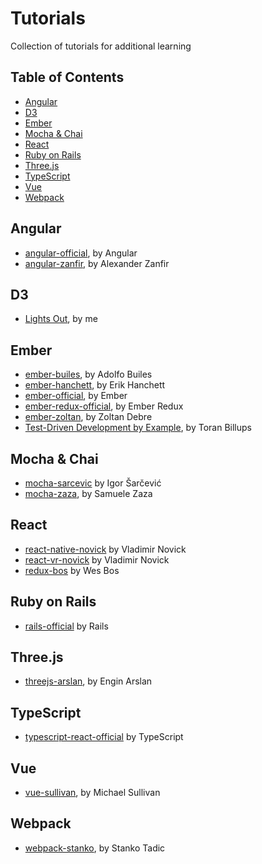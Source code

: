 # Tutorials

Collection of tutorials for additional learning


## Table of Contents

- [Angular](#angular)
- [D3](#d3)
- [Ember](#ember)
- [Mocha & Chai](#mocha--chai)
- [React](#react)
- [Ruby on Rails](#ruby)
- [Three.js](#threejs)
- [TypeScript](#typescript)
- [Vue](#vue)
- [Webpack](#webpack)


## Angular

- [angular-official](/angular-official), by Angular
- [angular-zanfir](/angular-zanfir), by Alexander Zanfir


## D3

- [Lights Out](https://github.com/ijlee2/lights-out), by me


## Ember

- [ember-builes](/ember-builes), by Adolfo Builes
- [ember-hanchett](/ember-hanchett), by Erik Hanchett
- [ember-official](/ember-official), by Ember
- [ember-redux-official](/ember-redux-official), by Ember Redux
- [ember-zoltan](/ember-zoltan), by Zoltan Debre
- [Test-Driven Development by Example](https://www.youtube.com/watch?v=2b1vcg_XSR8), by Toran Billups


## Mocha & Chai

- [mocha-sarcevic](/mocha-sarcevic) by Igor Šarčević
- [mocha-zaza](/mocha-zaza), by Samuele Zaza


## React

- [react-native-novick](/react-native-novick) by Vladimir Novick
- [react-vr-novick](/react-vr-novick) by Vladimir Novick
- [redux-bos](/redux-bos) by Wes Bos


## Ruby on Rails

- [rails-official](/rails-official) by Rails


## Three.js

- [threejs-arslan](/threejs-arslan), by Engin Arslan


## TypeScript

- [typescript-react-official](/typescript-react-official) by TypeScript


## Vue

- [vue-sullivan](/vue-sullivan), by Michael Sullivan


## Webpack

- [webpack-stanko](/webpack-stanko), by Stanko Tadic

